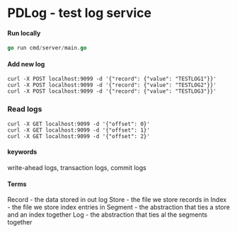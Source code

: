 # PDLog - test log service

#### Run locally

```go
go run cmd/server/main.go
```

#### Add new log

```shell
curl -X POST localhost:9099 -d '{"record": {"value": "TESTLOG1"}}'
curl -X POST localhost:9099 -d '{"record": {"value": "TESTLOG2"}}'
curl -X POST localhost:9099 -d '{"record": {"value": "TESTLOG3"}}'
```

### Read logs

```shell
curl -X GET localhost:9099 -d '{"offset": 0}'
curl -X GET localhost:9099 -d '{"offset": 1}'
curl -X GET localhost:9099 -d '{"offset": 2}'
```

#### keywords

write-ahead logs, transaction logs, commit logs

#### Terms

Record - the data stored in out log
Store - the file we store records in
Index - the file we store index entries in
Segment - the abstraction that ties a store and an index together
Log - the abstraction that ties al the segments together
